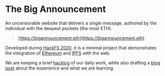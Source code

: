 # The Big Announcement

An uncensorable website that delivers a single message,
authored by the individual with the deepest pockets
(the most ETH).

> [https://bigannouncement.eth](https://bigannouncement.eth)

Developed during [HackFS 2020],
it is a minimal project that demonstrates
the integration of [Ethereum] and [IPFS] with the web.

[HackFS 2020]: https://hackfs.com/
[Ethereum]: https://ethereum.org/
[IPFS]: https://ipfs.io/

We are keeping a brief [hacklog] of our daily work,
while also drafting a [blog post] about the experience
and what we are learning.

[hacklog]: doc/hacklog.md
[blog post]: doc/blog.md
